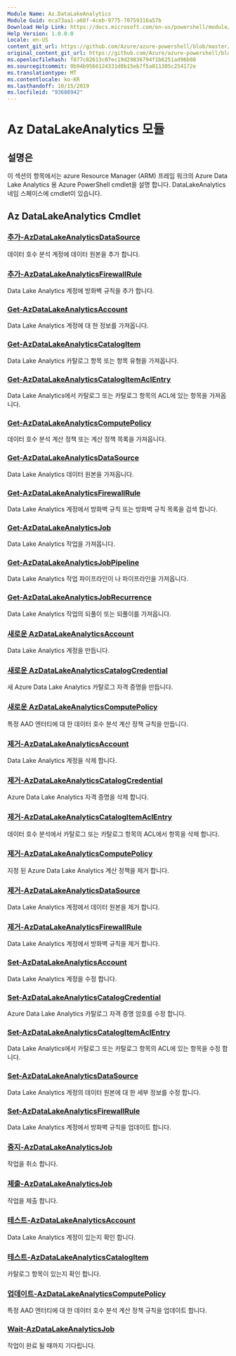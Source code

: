 ```yaml
---
Module Name: Az.DataLakeAnalytics
Module Guid: eca73aa1-a68f-4ceb-9775-70759316a57b
Download Help Link: https://docs.microsoft.com/en-us/powershell/module/az.datalakeanalytics
Help Version: 1.0.0.0
Locale: en-US
content_git_url: https://github.com/Azure/azure-powershell/blob/master/src/DataLakeAnalytics/DataLakeAnalytics/help/Az.DataLakeAnalytics.md
original_content_git_url: https://github.com/Azure/azure-powershell/blob/master/src/DataLakeAnalytics/DataLakeAnalytics/help/Az.DataLakeAnalytics.md
ms.openlocfilehash: f877c82613c07ec19d29836794f1b6251ad96b08
ms.sourcegitcommit: 0b94b9566124331d0b15eb7f5a811305c254172e
ms.translationtype: MT
ms.contentlocale: ko-KR
ms.lasthandoff: 10/15/2019
ms.locfileid: "93688942"
---
```

# Az DataLakeAnalytics 모듈
## 설명은
이 섹션의 항목에서는 azure Resource Manager (ARM) 프레임 워크의 Azure Data Lake Analytics 용 Azure PowerShell cmdlet을 설명 합니다. DataLakeAnalytics 네임 스페이스에 cmdlet이 있습니다.

## Az DataLakeAnalytics Cmdlet
### [추가-AzDataLakeAnalyticsDataSource](Add-AzDataLakeAnalyticsDataSource.md)
데이터 호수 분석 계정에 데이터 원본을 추가 합니다.

### [추가-AzDataLakeAnalyticsFirewallRule](Add-AzDataLakeAnalyticsFirewallRule.md)
Data Lake Analytics 계정에 방화벽 규칙을 추가 합니다.

### [Get-AzDataLakeAnalyticsAccount](Get-AzDataLakeAnalyticsAccount.md)
Data Lake Analytics 계정에 대 한 정보를 가져옵니다.

### [Get-AzDataLakeAnalyticsCatalogItem](Get-AzDataLakeAnalyticsCatalogItem.md)
Data Lake Analytics 카탈로그 항목 또는 항목 유형을 가져옵니다.

### [Get-AzDataLakeAnalyticsCatalogItemAclEntry](Get-AzDataLakeAnalyticsCatalogItemAclEntry.md)
Data Lake Analytics에서 카탈로그 또는 카탈로그 항목의 ACL에 있는 항목을 가져옵니다.

### [Get-AzDataLakeAnalyticsComputePolicy](Get-AzDataLakeAnalyticsComputePolicy.md)
데이터 호수 분석 계산 정책 또는 계산 정책 목록을 가져옵니다.

### [Get-AzDataLakeAnalyticsDataSource](Get-AzDataLakeAnalyticsDataSource.md)
Data Lake Analytics 데이터 원본을 가져옵니다.

### [Get-AzDataLakeAnalyticsFirewallRule](Get-AzDataLakeAnalyticsFirewallRule.md)
Data Lake Analytics 계정에서 방화벽 규칙 또는 방화벽 규칙 목록을 검색 합니다.

### [Get-AzDataLakeAnalyticsJob](Get-AzDataLakeAnalyticsJob.md)
Data Lake Analytics 작업을 가져옵니다.

### [Get-AzDataLakeAnalyticsJobPipeline](Get-AzDataLakeAnalyticsJobPipeline.md)
Data Lake Analytics 작업 파이프라인이 나 파이프라인을 가져옵니다.

### [Get-AzDataLakeAnalyticsJobRecurrence](Get-AzDataLakeAnalyticsJobRecurrence.md)
Data Lake Analytics 작업의 되풀이 또는 되풀이를 가져옵니다.

### [새로운 AzDataLakeAnalyticsAccount](New-AzDataLakeAnalyticsAccount.md)
Data Lake Analytics 계정을 만듭니다.

### [새로운 AzDataLakeAnalyticsCatalogCredential](New-AzDataLakeAnalyticsCatalogCredential.md)
새 Azure Data Lake Analytics 카탈로그 자격 증명을 만듭니다.

### [새로운 AzDataLakeAnalyticsComputePolicy](New-AzDataLakeAnalyticsComputePolicy.md)
특정 AAD 엔터티에 대 한 데이터 호수 분석 계산 정책 규칙을 만듭니다.

### [제거-AzDataLakeAnalyticsAccount](Remove-AzDataLakeAnalyticsAccount.md)
Data Lake Analytics 계정을 삭제 합니다.

### [제거-AzDataLakeAnalyticsCatalogCredential](Remove-AzDataLakeAnalyticsCatalogCredential.md)
Azure Data Lake Analytics 자격 증명을 삭제 합니다.

### [제거-AzDataLakeAnalyticsCatalogItemAclEntry](Remove-AzDataLakeAnalyticsCatalogItemAclEntry.md)
데이터 호수 분석에서 카탈로그 또는 카탈로그 항목의 ACL에서 항목을 삭제 합니다.

### [제거-AzDataLakeAnalyticsComputePolicy](Remove-AzDataLakeAnalyticsComputePolicy.md)
지정 된 Azure Data Lake Analytics 계산 정책을 제거 합니다.

### [제거-AzDataLakeAnalyticsDataSource](Remove-AzDataLakeAnalyticsDataSource.md)
Data Lake Analytics 계정에서 데이터 원본을 제거 합니다.

### [제거-AzDataLakeAnalyticsFirewallRule](Remove-AzDataLakeAnalyticsFirewallRule.md)
Data Lake Analytics 계정에서 방화벽 규칙을 제거 합니다.

### [Set-AzDataLakeAnalyticsAccount](Set-AzDataLakeAnalyticsAccount.md)
Data Lake Analytics 계정을 수정 합니다.

### [Set-AzDataLakeAnalyticsCatalogCredential](Set-AzDataLakeAnalyticsCatalogCredential.md)
Azure Data Lake Analytics 카탈로그 자격 증명 암호를 수정 합니다.

### [Set-AzDataLakeAnalyticsCatalogItemAclEntry](Set-AzDataLakeAnalyticsCatalogItemAclEntry.md)
Data Lake Analytics에서 카탈로그 또는 카탈로그 항목의 ACL에 있는 항목을 수정 합니다.

### [Set-AzDataLakeAnalyticsDataSource](Set-AzDataLakeAnalyticsDataSource.md)
Data Lake Analytics 계정의 데이터 원본에 대 한 세부 정보를 수정 합니다.

### [Set-AzDataLakeAnalyticsFirewallRule](Set-AzDataLakeAnalyticsFirewallRule.md)
Data Lake Analytics 계정에서 방화벽 규칙을 업데이트 합니다.

### [중지-AzDataLakeAnalyticsJob](Stop-AzDataLakeAnalyticsJob.md)
작업을 취소 합니다.

### [제출-AzDataLakeAnalyticsJob](Submit-AzDataLakeAnalyticsJob.md)
작업을 제출 합니다.

### [테스트-AzDataLakeAnalyticsAccount](Test-AzDataLakeAnalyticsAccount.md)
Data Lake Analytics 계정이 있는지 확인 합니다.

### [테스트-AzDataLakeAnalyticsCatalogItem](Test-AzDataLakeAnalyticsCatalogItem.md)
카탈로그 항목이 있는지 확인 합니다.

### [업데이트-AzDataLakeAnalyticsComputePolicy](Update-AzDataLakeAnalyticsComputePolicy.md)
특정 AAD 엔터티에 대 한 데이터 호수 분석 계산 정책 규칙을 업데이트 합니다.

### [Wait-AzDataLakeAnalyticsJob](Wait-AzDataLakeAnalyticsJob.md)
작업이 완료 될 때까지 기다립니다.

